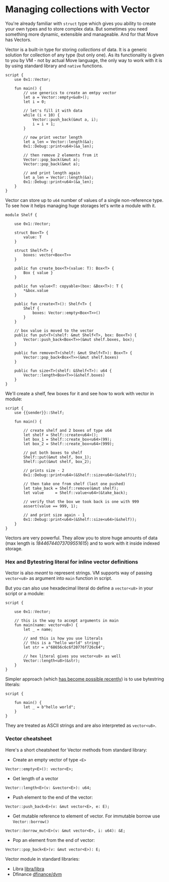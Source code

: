 # Managing collections with Vector

You're already familiar with `struct` type which gives you ability to create your own types and to store complex data. But sometimes you need something more dynamic, extensible and manageable. And for that Move has Vectors.

Vector is a built-in type for storing *collections* of data. It is a generic solution for collection of any type (but only one). As its functionality is given to you by VM - not by actual Move language, the only way to work with it is by using standard library and `native` functions.

```Move
script {
    use 0x1::Vector;

    fun main() {
        // use generics to create an emtpy vector
        let a = Vector::empty<&u8>();
        let i = 0;

        // let's fill it with data
        while (i < 10) {
            Vector::push_back(&mut a, i);
            i = i + 1;
        }

        // now print vector length
        let a_len = Vector::length(&a);
        0x1::Debug::print<u64>(&a_len);

        // then remove 2 elements from it
        Vector::pop_back(&mut a);
        Vector::pop_back(&mut a);

        // and print length again
        let a_len = Vector::length(&a);
        0x1::Debug::print<u64>(&a_len);
    }
}
```

Vector can store up to `u64` number of values of a single non-reference type. To see how it helps managing huge storages let's write a module with it.

```Move
module Shelf {

    use 0x1::Vector;

    struct Box<T> {
        value: T
    }

    struct Shelf<T> {
        boxes: vector<Box<T>>
    }

    public fun create_box<T>(value: T): Box<T> {
        Box { value }
    }

    public fun value<T: copyable>(box: &Box<T>): T {
        *&box.value
    }

    public fun create<T>(): Shelf<T> {
        Shelf {
            boxes: Vector::empty<Box<T>>()
        }
    }

    // box value is moved to the vector
    public fun put<T>(shelf: &mut Shelf<T>, box: Box<T>) {
        Vector::push_back<Box<T>>(&mut shelf.boxes, box);
    }

    public fun remove<T>(shelf: &mut Shelf<T>): Box<T> {
        Vector::pop_back<Box<T>>(&mut shelf.boxes)
    }

    public fun size<T>(shelf: &Shelf<T>): u64 {
        Vector::length<Box<T>>(&shelf.boxes)
    }
}
```

We'll create a shelf, few boxes for it and see how to work with vector in module:

```Move
script {
    use {{sender}}::Shelf;

    fun main() {

        // create shelf and 2 boxes of type u64
        let shelf = Shelf::create<u64>();
        let box_1 = Shelf::create_box<u64>(99);
        let box_2 = Shelf::create_box<u64>(999);

        // put both boxes to shelf
        Shelf::put(&mut shelf, box_1);
        Shelf::put(&mut shelf, box_2);

        // prints size - 2
        0x1::Debug::print<u64>(&Shelf::size<u64>(&shelf));

        // then take one from shelf (last one pushed)
        let take_back = Shelf::remove(&mut shelf);
        let value     = Shelf::value<u64>(&take_back);

        // verify that the box we took back is one with 999
        assert(value == 999, 1);

        // and print size again - 1
        0x1::Debug::print<u64>(&Shelf::size<u64>(&shelf));
    }
}
```

Vectors are very powerful. They allow you to store huge amounts of data (max length is *18446744073709551615*) and to work with it inside indexed storage.

### Hex and Bytestring literal for inline vector definitions

Vector is also *meant* to represent strings. VM supports way of passing `vector<u8>` as argument into `main` function in script.

But you can also use hexadecimal literal do define a `vector<u8>` in your script or a module:

```Move
script {

    use 0x1::Vector;

    // this is the way to accept arguments in main
    fun main(name: vector<u8>) {
        let _ = name;

        // and this is how you use literals
        // this is a "hello world" string!
        let str = x"68656c6c6f20776f726c64";

        // hex literal gives you vector<u8> as well
        Vector::length<u8>(&str);
    }
}
```

Simpler approach (which [has become possible recently](https://github.com/libra/libra/pull/4058)) is to use bytestring literals:

```Move
script {

    fun main() {
        let _ = b"hello world";
    }
}
```

They are treated as ASCII strings and are also interpreted as `vector<u8>`.

### Vector cheatsheet

Here's a short cheatsheet for Vector methods from standard library:

- Create an empty vector of type `<E>`
```Move
Vector::empty<E>(): vector<E>;
```
- Get length of a vector
```Move
Vector::length<E>(v: &vector<E>): u64;
```
- Push element to the end of the vector:
```Move
Vector::push_back<E>(v: &mut vector<E>, e: E);
```
- Get mutable reference to element of vector. For immutable borrow use `Vector::borrow()`
```
Vector::borrow_mut<E>(v: &mut vector<E>, i: u64): &E;
```
- Pop an element from the end of vector:
```
Vector::pop_back<E>(v: &mut vector<E>): E;
```

Vector module in standard libraries:

- Libra [libra/libra](https://github.com/libra/libra/blob/master/language/stdlib/modules/vector.move)
- Dfinance [dfinance/dvm](https://github.com/dfinance/dvm/blob/master/lang/stdlib/vector.move)

